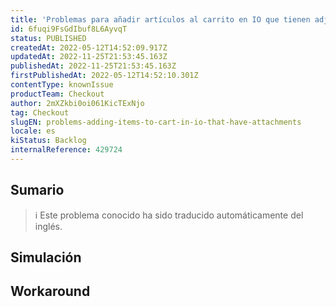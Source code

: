 ```yaml
---
title: 'Problemas para añadir artículos al carrito en IO que tienen adjuntos'
id: 6fuqi9FsGdIbuf8L6AyvqT
status: PUBLISHED
createdAt: 2022-05-12T14:52:09.917Z
updatedAt: 2022-11-25T21:53:45.163Z
publishedAt: 2022-11-25T21:53:45.163Z
firstPublishedAt: 2022-05-12T14:52:10.301Z
contentType: knownIssue
productTeam: Checkout
author: 2mXZkbi0oi061KicTExNjo
tag: Checkout
slugEN: problems-adding-items-to-cart-in-io-that-have-attachments
locale: es
kiStatus: Backlog
internalReference: 429724
---
```


## Sumario

>ℹ️ Este problema conocido ha sido traducido automáticamente del inglés.



## Simulación



## Workaround



